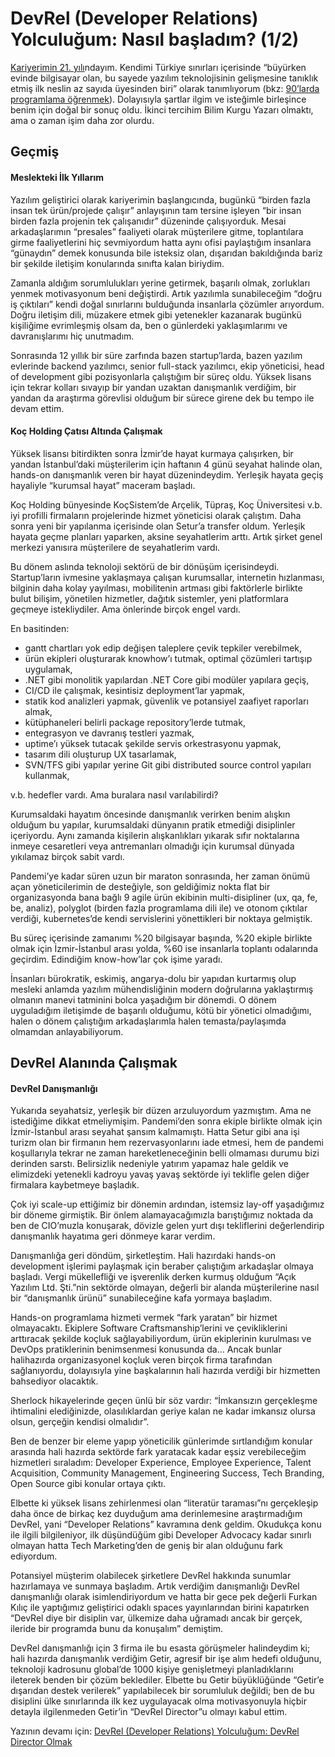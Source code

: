 # DevRel (Developer Relations) Yolculuğum: Nasıl başladım? (1/2)

[Kariyerimin 21. yılı](../../../curriculum-vitae/en/README.md)ndayım. Kendimi
Türkiye sınırları içerisinde “büyürken evinde bilgisayar olan, bu sayede yazılım
teknolojisinin gelişmesine tanıklık etmiş ilk neslin az sayıda üyesinden biri”
olarak tanımlıyorum (bkz:
[90’larda programlama öğrenmek](../yazilim-araclari/20160221-90larda-programlama-ogrenmek.md)).
Dolayısıyla şartlar ilgim ve isteğimle birleşince benim için doğal bir sonuç
oldu. İkinci tercihim Bilim Kurgu Yazarı olmaktı, ama o zaman işim daha zor
olurdu.

## Geçmiş

#### Meslekteki İlk Yıllarım

Yazılım geliştirici olarak kariyerimin başlangıcında, bugünkü “birden fazla
insan tek ürün/projede çalışır” anlayışının tam tersine işleyen “bir insan
birden fazla projenin tek çalışanıdır” düzeninde çalışıyorduk. Mesai
arkadaşlarımın “presales” faaliyeti olarak müşterilere gitme, toplantılara girme
faaliyetlerini hiç sevmiyordum hatta aynı ofisi paylaştığım insanlara “günaydın”
demek konusunda bile isteksiz olan, dışarıdan bakıldığında bariz bir şekilde
iletişim konularında sınıfta kalan biriydim.

Zamanla aldığım sorumlulukları yerine getirmek, başarılı olmak, zorlukları
yenmek motivasyonum beni değiştirdi. Artık yazılımla sunabileceğim “doğru iş
çıktıları” kendi doğal sınırlarını bulduğunda insanlarla çözümler arıyordum.
Doğru iletişim dili, müzakere etmek gibi yetenekler kazanarak bugünkü kişiliğime
evrimleşmiş olsam da, ben o günlerdeki yaklaşımlarımı ve davranışlarımı hiç
unutmadım.

Sonrasında 12 yıllık bir süre zarfında bazen startup’larda, bazen yazılım
evlerinde backend yazılımcı, senior full-stack yazılımcı, ekip yöneticisi, head
of development gibi pozisyonlarla çalıştığım bir süreç oldu. Yüksek lisans için
tekrar kolları sıvayıp bir yandan uzaktan danışmanlık verdiğim, bir yandan da
araştırma görevlisi olduğum bir sürece girene dek bu tempo ile devam ettim.

#### Koç Holding Çatısı Altında Çalışmak

Yüksek lisansı bitirdikten sonra İzmir’de hayat kurmaya çalışırken, bir yandan
İstanbul’daki müşterilerim için haftanın 4 günü seyahat halinde olan, hands-on
danışmanlık veren bir hayat düzenindeydim. Yerleşik hayata geçiş hayaliyle
“kurumsal hayat” maceram başladı.

Koç Holding bünyesinde KoçSistem’de Arçelik, Tüpraş, Koç Üniversitesi v.b. iyi
profilli firmaların projelerinde hizmet yöneticisi olarak çalıştım. Daha sonra
yeni bir yapılanma içerisinde olan Setur’a transfer oldum. Yerleşik hayata geçme
planları yaparken, aksine seyahatlerim arttı. Artık şirket genel merkezi
yanısıra müşterilere de seyahatlerim vardı.

Bu dönem aslında teknoloji sektörü de bir dönüşüm içerisindeydi. Startup’ların
ivmesine yaklaşmaya çalışan kurumsallar, internetin hızlanması, bilginin daha
kolay yayılması, mobilitenin artması gibi faktörlerle birlikte bulut bilişim,
yönetilen hizmetler, dağıtık sistemler, yeni platformlara geçmeye istekliydiler.
Ama önlerinde birçok engel vardı.

En basitinden:

- gantt chartları yok edip değişen taleplere çevik tepkiler verebilmek,
- ürün ekipleri oluşturarak knowhow’ı tutmak, optimal çözümleri tartışıp
  uygulamak,
- .NET gibi monolitik yapılardan .NET Core gibi modüler yapılara geçiş,
- CI/CD ile çalışmak, kesintisiz deployment’lar yapmak,
- statik kod analizleri yapmak, güvenlik ve potansiyel zaafiyet raporları almak,
- kütüphaneleri belirli package repository’lerde tutmak,
- entegrasyon ve davranış testleri yazmak,
- uptime’ı yüksek tutacak şekilde servis orkestrasyonu yapmak,
- tasarım dili oluşturup UX tasarlamak,
- SVN/TFS gibi yapılar yerine Git gibi distributed source control yapıları
  kullanmak,

v.b. hedefler vardı. Ama buralara nasıl varılabilirdi?

Kurumsaldaki hayatım öncesinde danışmanlık verirken benim alışkın olduğum bu
yapılar, kurumsaldaki dünyanın pratik etmediği disiplinler içeriyordu. Aynı
zamanda kişilerin alışkanlıkları yıkarak sıfır noktalarına inmeye cesaretleri
veya antremanları olmadığı için kurumsal dünyada yıkılamaz birçok sabit vardı.

Pandemi’ye kadar süren uzun bir maraton sonrasında, her zaman önümü açan
yöneticilerimin de desteğiyle, son geldiğimiz nokta flat bir organizasyonda bana
bağlı 9 agile ürün ekibinin multi-disipliner (ux, qa, fe, be, analiz), polyglot
(birden fazla programlama dili ile) ve otonom çıktılar verdiği, kubernetes’de
kendi servislerini yönettikleri bir noktaya gelmiştik.

Bu süreç içerisinde zamanımı %20 bilgisayar başında, %20 ekiple birlikte olmak
için İzmir-İstanbul arası yolda, %60 ise insanlarla toplantı odalarında
geçirdim. Edindiğim know-how’lar çok işime yaradı.

İnsanları bürokratik, eskimiş, angarya-dolu bir yapıdan kurtarmış olup mesleki
anlamda yazılım mühendisliğinin modern doğrularına yaklaştırmış olmanın manevi
tatminini bolca yaşadığım bir dönemdi. O dönem uyguladığım iletişimde de
başarılı olduğumu, kötü bir yönetici olmadığımı, halen o dönem çalıştığım
arkadaşlarımla halen temasta/paylaşımda olmamdan anlayabiliyorum.

## DevRel Alanında Çalışmak

#### DevRel Danışmanlığı

Yukarıda seyahatsiz, yerleşik bir düzen arzuluyordum yazmıştım. Ama ne
istediğime dikkat etmeliymişim. Pandemi’den sonra ekiple birlikte olmak için
İzmir-İstanbul arası seyahat şansım kalmamıştı. Hatta Setur gibi ana işi turizm
olan bir firmanın hem rezervasyonlarını iade etmesi, hem de pandemi koşullarıyla
tekrar ne zaman hareketleneceğinin belli olmaması durumu bizi derinden sarstı.
Belirsizlik nedeniyle yatırım yapamaz hale geldik ve elimizdeki yetenekli
kadroyu yavaş yavaş sektörde iyi teklifle gelen diğer firmalara kaybetmeye
başladık.

Çok iyi scale-up ettiğimiz bir dönemin ardından, istemsiz lay-off yaşadığımız
bir döneme girmiştik. Bir önlem alamayacağımızla barıştığımız noktada da ben de
CIO’muzla konuşarak, dövizle gelen yurt dışı tekliflerini değerlendirip
danışmanlık hayatıma geri dönmeye karar verdim.

Danışmanlığa geri döndüm, şirketleştim. Hali hazırdaki hands-on development
işlerimi paylaşmak için beraber çalıştığım arkadaşlar olmaya başladı. Vergi
mükellefliği ve işverenlik derken kurmuş olduğum “Açık Yazılım Ltd. Şti.”nin
sektörde olmayan, değerli bir alanda müşterilerine nasıl bir “danışmanlık ürünü”
sunabileceğine kafa yormaya başladım.

Hands-on programlama hizmeti vermek “fark yaratan” bir hizmet olmayacaktı.
Ekiplere Software Craftsmanship’lerini ve çevikliklerini arttıracak şekilde
koçluk sağlayabiliyordum, ürün ekiplerinin kurulması ve DevOps pratiklerinin
benimsenmesi konusunda da... Ancak bunlar halihazırda organizasyonel koçluk
veren birçok firma tarafından sağlanıyordu, dolayısıyla yine başkalarının hali
hazırda verdiği bir hizmetten bahsediyor olacaktık.

Sherlock hikayelerinde geçen ünlü bir söz vardır: “İmkansızın gerçekleşme
ihtimalini elediğinizde, olasılıklardan geriye kalan ne kadar imkansız olursa
olsun, gerçeğin kendisi olmalıdır”.

Ben de benzer bir eleme yapıp yöneticilik günlerimde sırtlandığım konular
arasında hali hazırda sektörde fark yaratacak kadar eşsiz verebileceğim
hizmetleri sıraladım: Developer Experience, Employee Experience, Talent
Acquisition, Community Management, Engineering Success, Tech Branding, Open
Source gibi konular ortaya çıktı.

Elbette ki yüksek lisans zehirlenmesi olan “literatür taraması”nı gerçekleşip
daha önce de birkaç kez duyduğum ama derinlemesine araştırmadığım DevRel, yani
“Developer Relations” kavramına denk geldim. Okudukça konu ile ilgili
bilgileniyor, ilk düşündüğüm gibi Developer Advocacy kadar sınırlı olmayan hatta
Tech Marketing’den de geniş bir alan olduğunu fark ediyordum.

Potansiyel müşterim olabilecek şirketlere DevRel hakkında sunumlar hazırlamaya
ve sunmaya başladım. Artık verdiğim danışmanlığı DevRel danışmanlığı olarak
isimlendiriyordum ve hatta bir gece pek değerli Furkan Kılıç ile yaptığımız
geliştirici odaklı spaces yayınlarından birini kapatırken “DevRel diye bir
disiplin var, ülkemize daha uğramadı ancak bir gerçek, ileride bir programda
bunu da konuşalım” demiştim.

DevRel danışmanlığı için 3 firma ile bu esasta görüşmeler halindeydim ki; hali
hazırda danışmanlık verdiğim Getir, agresif bir işe alım hedefi olduğunu,
teknoloji kadrosunu global’de 1000 kişiye genişletmeyi planladıklarını ileterek
benden bir çözüm beklediler. Elbette bu Getir büyüklüğünde “Getir’e dışarıdan
destek verilerek” yapılabilecek bir sorumluluk değildi; ben de bu disiplini ülke
sınırlarında ilk kez uygulayacak olma motivasyonuyla hiçbir detayla ilgilenmeden
Getir’in “DevRel Director”u olmayı kabul ettim.

Yazının devamı için:
[DevRel (Developer Relations) Yolculuğum: DevRel Director Olmak](./20221005-devrel-02.md)
